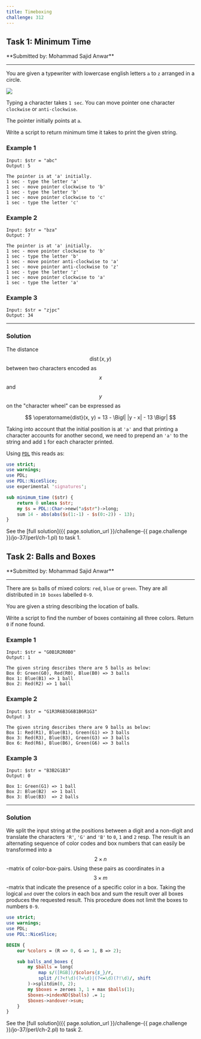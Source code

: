 ```yaml
---
title: Timeboxing
challenge: 312
---
```

<h2 id="task-1">
Task 1: Minimum Time
</h2>
**Submitted by: Mohammad Sajid Anwar**

---
You are given a typewriter with lowercase english letters `a` to `z` arranged in a circle.

<img src="https://theweeklychallenge.org/images/blog/week-312-1.png">

Typing a character takes `1 sec`. You can move pointer one character `clockwise` or `anti-clockwise`.

The pointer initially points at `a`.

Write a script to return minimum time it takes to print the given string.

### Example 1
```
Input: $str = "abc"
Output: 5

The pointer is at 'a' initially.
1 sec - type the letter 'a'
1 sec - move pointer clockwise to 'b'
1 sec - type the letter 'b'
1 sec - move pointer clockwise to 'c'
1 sec - type the letter 'c'
```
### Example 2
```
Input: $str = "bza"
Output: 7

The pointer is at 'a' initially.
1 sec - move pointer clockwise to 'b'
1 sec - type the letter 'b'
1 sec - move pointer anti-clockwise to 'a'
1 sec - move pointer anti-clockwise to 'z'
1 sec - type the letter 'z'
1 sec - move pointer clockwise to 'a'
1 sec - type the letter 'a'
```
### Example 3
```
Input: $str = "zjpc"
Output: 34
```
---
### Solution
The distance $$\operatorname{dist}(x, y)$$ between two characters encoded as $$x$$ and $$y$$ on the "character wheel" can be expressed as 

$$
\operatorname{dist}(x, y) = 13 - \Bigl| |y - x| - 13 \Bigr|
$$

Taking into account that the initial position is at `'a'` and that printing a character accounts for another second, we need to prepend an `'a'` to the string and add `1` for each character printed.

Using [`PDL`](https://metacpan.org/pod/PDL) this reads as:

```perl
use strict;
use warnings;
use PDL;
use PDL::NiceSlice;
use experimental 'signatures';

sub minimum_time ($str) {
    return 0 unless $str;
    my $s = PDL::Char->new("a$str")->long;
    sum 14 - abs(abs($s(1:-1) - $s(0:-2)) - 13);
}
```
See the [full solution]({{ page.solution_url }}/challenge-{{ page.challenge }}/jo-37/perl/ch-1.pl) to task 1.

<!--
See [discussion](https://github.com/jo-37/the-bears-den/issues/XXX
-->

<h2 id="task-2">
Task 2: Balls and Boxes
</h2>
**Submitted by: Mohammad Sajid Anwar**

---
There are `$n` balls of mixed colors: `red`, `blue` or `green`. They are all distributed in `10 boxes` labelled `0-9`.

You are given a string describing the location of balls.

Write a script to find the number of boxes containing all three colors. Return `0` if none found.

### Example 1
```
Input: $str = "G0B1R2R0B0"
Output: 1

The given string describes there are 5 balls as below:
Box 0: Green(G0), Red(R0), Blue(B0) => 3 balls
Box 1: Blue(B1) => 1 ball
Box 2: Red(R2) => 1 ball
```
### Example 2
```
Input: $str = "G1R3R6B3G6B1B6R1G3"
Output: 3

The given string describes there are 9 balls as below:
Box 1: Red(R1), Blue(B1), Green(G1) => 3 balls
Box 3: Red(R3), Blue(B3), Green(G3) => 3 balls
Box 6: Red(R6), Blue(B6), Green(G6) => 3 balls
```
### Example 3
```
Input: $str = "B3B2G1B3"
Output: 0

Box 1: Green(G1) => 1 ball
Box 2: Blue(B2)  => 1 ball
Box 3: Blue(B3)  => 2 balls
```
---
### Solution
We split the input string at the positions between a digit and a non-digit and translate the characters `'R'`, `'G'` and `'B'` to `0`, `1` and `2` resp.
The result is an alternating sequence of color codes and box numbers that can easily be transformed into a $$2 \times n$$-matrix of color-box-pairs.
Using these pairs as coordinates in a $$3 \times m$$-matrix that indicate the presence of a specific color in a box.
Taking the logical `and` over the colors in each box and sum the result over all boxes produces the requested result.
This procedure does not limit the boxes to numbers `0-9`.
```perl
use strict;
use warnings;
use PDL;
use PDL::NiceSlice;

BEGIN {
    our %colors = (R => 0, G => 1, B => 2);

    sub balls_and_boxes {
        my $balls = long(
            map s/([RGB])/$colors{$_}/r,
            split /(?<!\d)(?=\d)|(?<=\d)(?!\d)/, shift
        )->splitdim(0, 2);
        my $boxes = zeroes 3, 1 + max $balls(1);
        $boxes->indexND($balls) .= 1;
        $boxes->andover->sum;
    }
}
```
See the [full solution]({{ page.solution_url }}/challenge-{{ page.challenge }}/jo-37/perl/ch-2.pl) to task 2.

<!--
See [discussion](https://github.com/jo-37/the-bears-den/issues/XXX
-->
